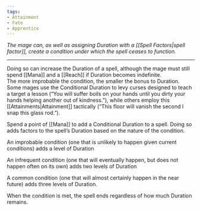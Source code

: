 ```yaml
---
tags:
- Attainment
- Fate
- Apprentice
---
```


_The mage can, as well as assigning Duration with a [[Spell Factors|spell factor]], create a condition under which the spell ceases to function._

---

Doing so can increase the Duration of a spell, although the mage must still spend [[Mana]] and a [[Reach]] if Duration becomes indefinite.\
The more improbable the condition, the smaller the bonus to Duration. Some mages use the Conditional Duration to levy curses designed to teach a target a lesson (“You will suffer boils on your hands until you dirty your hands helping another out of kindness.”), while others employ this [[Attainments|Attainment]] tactically (“This floor will vanish the second I snap this glass rod.”).

Spend a point of [[Mana]] to add a Conditional Duration to a spell. Doing so adds factors to the spell’s Duration based on the nature of the condition.

An improbable condition (one that is unlikely to happen given current conditions) adds a level of Duration

An infrequent condition (one that will eventually happen, but does not happen often on its own) adds two levels of Duration

A common condition (one that will almost certainly happen in the near future) adds three levels of Duration.

When the condition is met, the spell ends regardless of how much Duration remains.